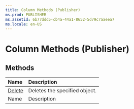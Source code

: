 ```yaml
---
title: Column Methods (Publisher)
ms.prod: PUBLISHER
ms.assetid: 6b77ddd5-cb4a-44a1-8652-5d79c7aaeea7
ms.locale: en-US
---
```



# Column Methods (Publisher)

## Methods



|**Name**|**Description**|
|:-----|:-----|
| [Delete](column.delete-method-publisher.md)|Deletes the specified object.|
|Name|Description|

